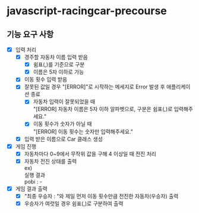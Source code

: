 # javascript-racingcar-precourse

## 기능 요구 사항

- [x] 입력 처리
  - [x] 경주할 자동차 이름 입력 받음
    - [x] 쉼표(,)를 기준으로 구분
    - [x] 이름은 5자 이하로 가능
  - [x] 이동 횟수 입력 받음
  - [x] 잘못된 값일 경우 "[ERROR]"로 시작하는 메세지로 Error 발생 후 애플리케이션 종료
    - [x] 자동차 입력이 잘못되었을 때<br />"[ERROR] 자동차 이름은 5자 이하 알파벳으로, 구분은 쉼표(,)로 입력해주세요."
    - [x] 이동 횟수가 숫자가 아닐 때<br />"[ERROR] 이동 횟수는 숫자만 입력해주세요."
  - [x] 입력 받은 이름으로 Car 클래스 생성
- [x] 게임 진행
  - [x] 자동차마다 0~9에서 무작위 값을 구해 4 이상일 때 전진 처리
  - [x] 자동차 전진 상태를 출력
  <br />ex)
  <br />실행 결과
  <br />pobi : -
- [x] 게임 결과 출력
  - [x] "최종 우승자 : "와 제일 먼저 이동 횟수만큼 전진한 자동차(우승자) 출력
  - [x] 우승자가 여럿일 경우 쉼표(,)로 구분하여 출력